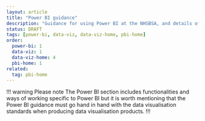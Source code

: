 ```yaml
---
layout: article
title: "Power BI guidance"
description: "Guidance for using Power BI at the NHSBSA, and details of certifications available"
status: DRAFT
tags: [power-bi, data-viz, data-viz-home, pbi-home]
order:
  power-bi: 1
  data-viz: 1
  data-viz-home: 4
  pbi-home: 1
related:
  tag: pbi-home
---
```

!!! warning Please note
The Power BI section includes functionalities and ways of working specific to Power BI but it is worth mentioning that the Power BI guidance must go hand in hand with the data visualisation standards when producing data visualisation products.
!!!   